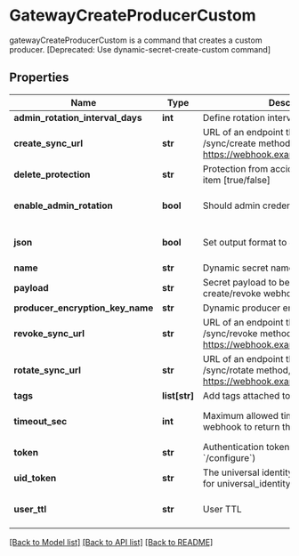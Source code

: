 # GatewayCreateProducerCustom

gatewayCreateProducerCustom is a command that creates a custom producer. [Deprecated: Use dynamic-secret-create-custom command]
## Properties
Name | Type | Description | Notes
------------ | ------------- | ------------- | -------------
**admin_rotation_interval_days** | **int** | Define rotation interval in days | [optional] 
**create_sync_url** | **str** | URL of an endpoint that implements /sync/create method, for example https://webhook.example.com/sync/create | 
**delete_protection** | **str** | Protection from accidental deletion of this item [true/false] | [optional] 
**enable_admin_rotation** | **bool** | Should admin credentials be rotated | [optional] [default to False]
**json** | **bool** | Set output format to JSON | [optional] [default to False]
**name** | **str** | Dynamic secret name | 
**payload** | **str** | Secret payload to be sent with each create/revoke webhook request | [optional] 
**producer_encryption_key_name** | **str** | Dynamic producer encryption key | [optional] 
**revoke_sync_url** | **str** | URL of an endpoint that implements /sync/revoke method, for example https://webhook.example.com/sync/revoke | 
**rotate_sync_url** | **str** | URL of an endpoint that implements /sync/rotate method, for example https://webhook.example.com/sync/rotate | [optional] 
**tags** | **list[str]** | Add tags attached to this object | [optional] 
**timeout_sec** | **int** | Maximum allowed time in seconds for the webhook to return the results | [optional] [default to 60]
**token** | **str** | Authentication token (see &#x60;/auth&#x60; and &#x60;/configure&#x60;) | [optional] 
**uid_token** | **str** | The universal identity token, Required only for universal_identity authentication | [optional] 
**user_ttl** | **str** | User TTL | [optional] [default to '60m']

[[Back to Model list]](../README.md#documentation-for-models) [[Back to API list]](../README.md#documentation-for-api-endpoints) [[Back to README]](../README.md)


